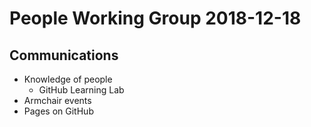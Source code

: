 # People Working Group 2018-12-18

## Communications

* Knowledge of people
  * GitHub Learning Lab
* Armchair events
* Pages on GitHub
